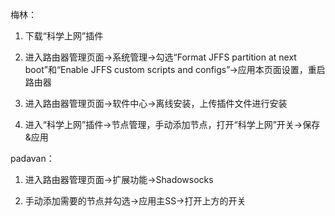 梅林：

1. 下载“科学上网”插件

2. 进入路由器管理页面->系统管理->勾选“Format JFFS partition at next boot”和“Enable JFFS custom scripts and configs”->应用本页面设置，重启路由器

3. 进入路由器管理页面->软件中心->离线安装，上传插件文件进行安装

4. 进入“科学上网”插件->节点管理，手动添加节点，打开“科学上网”开关->保存&应用

padavan：

1. 进入路由器管理页面->扩展功能->Shadowsocks

2. 手动添加需要的节点并勾选->应用主SS->打开上方的开关